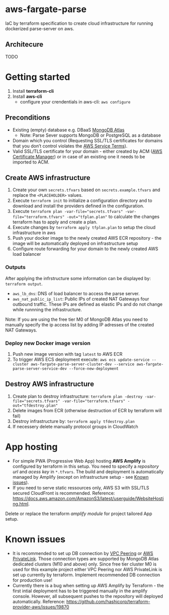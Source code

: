 # aws-fargate-parse
IaC by terraform specification to create cloud infrastructure for running dockerized parse-server on aws.

## Architecure
TODO

# Getting started
1. Install **terraform-cli** 
1. Install **aws-cli**
    - configure your crendentials in aws-cli: `aws configure`

## Preconditions
- Existing (empty) database e.g. DBaaS [MongoDB Atlas](https://www.mongodb.com/atlas/database)
    - Note: Parse Sever supports MongoDB or PostgreSQL as a database
- Domain which you control (Requesting SSL/TLS certificates for domains that you don’t control violates the [AWS Service Terms](https://aws.amazon.com/de/service-terms/)).
- Valid SSL/TLS certificate for your domain - either created by ACM ([AWS Certificate Manager](https://aws.amazon.com/de/certificate-manager/)) or in case of an existing one it needs to be imported to ACM. 

## Create AWS infrastructure
1. Create your own `secrets.tfvars` based on `secrets.example.tfvars` and replace the `<PLACEHOLDER>` values.
1. Execute `terraform init` to initialize a configuration directory and to download and install the providers defined in the configuration.
1. Execute `terraform plan -var-file="secrets.tfvars" -var-file="terraform.tfvars" -out="tfplan.plan"` to calculate the changes terraform has to apply and create a plan.
1. Execute changes by `terraform apply tfplan.plan` to setup the cloud infrastructure in aws
1. Push your docker image to the newly created AWS ECR repository - the image will be automatically deployed on infrastructure setup
1. Configure route forwarding for your domain to the newly created AWS load balancer

### Outputs
After applying the infrstructure some information can be displayed by: `terraform output`.
- `aws_lb_dns`: DNS of load balancer to access the parse server. 
- `aws_nat_public_ip_list`: Public IPs of created NAT Gateways four outbound traffic. These IPs are defined as elastic IPs and do not change while runnning the infrastructure.

Note: If you are using the free tier M0 of MongoDB Atlas you need to manually specify the ip access list by adding IP adresses of the created NAT Gateways.

### Deploy new Docker image version
1. Push new image version with tag `latest` to AWS ECR
1. To trigger AWS ECS deployment execute: `aws ecs update-service --cluster aws-fargate-parse-server-cluster-dev --service aws-fargate-parse-server-service-dev --force-new-deployment`


## Destroy AWS infrastructure
1. Create plan to destroy infrastructure: `terraform plan -destroy -var-file="secrets.tfvars" -var-file="terraform.tfvars" -out="tfdestroy.plan"`
1. Delete images from ECR (otherwise destruction of ECR by terraform will fail)
1. Destroy infrastructure by: `terraform apply tfdestroy.plan`
1. If necessery delete manually protocol groups in CloudWatch

# App hosting
- For simple PWA (Progressive Web App) hosting **AWS Amplify** is configured by terraform in this setup. You need to specify a *repository url* and *acess key* in `*.tfvars`. The build and deployment is automatically managed by Amplify (except on infrastructure setup - see [Known issues](#known-issues)).
- If you need to serve static ressources only, AWS S3 with SSL/TLS secured CloudFront is recommended. Reference: https://docs.aws.amazon.com/AmazonS3/latest/userguide/WebsiteHosting.html. 

Delete or replace the terraform *amplify module* for project tailored App setup.


# Known issues
- It is recommended to set up DB connection by [VPC Peering](https://www.mongodb.com/docs/atlas/security-vpc-peering/) or [AWS PrivateLink](https://aws.amazon.com/de/blogs/apn/connecting-applications-securely-to-a-mongodb-atlas-data-plane-with-aws-privatelink/). Those connection types are supported by MongoDB Atlas dedicated clusters (M10 and above) only. Since free tier cluster M0 is used for this example project either VPC Peering nor AWS PrivateLink is set up currently by terraform. Implement recommended DB connection for production use!   
- Currently there is a bug when setting up AWS Amplify by Terraform - the first intial deployment has to be triggered manually in the amplify console. However, all subsequent pushes to the repository will deployed automatically. Reference: https://github.com/hashicorp/terraform-provider-aws/issues/19870


